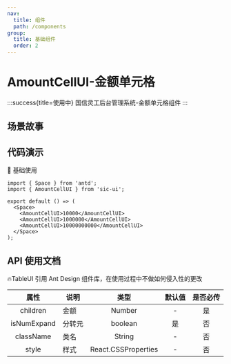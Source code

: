 ```yaml
---
nav:
  title: 组件
  path: /components
group:
  title: 基础组件
  order: 2
---
```


# AmountCellUI-金额单元格

:::success{title=使用中}
国信灵工后台管理系统-金额单元格组件
:::

## 场景故事

## 代码演示

💎 基础使用

```tsx
import { Space } from 'antd';
import { AmountCellUI } from 'sic-ui';

export default () => (
  <Space>
    <AmountCellUI>10000</AmountCellUI>
    <AmountCellUI>1000000</AmountCellUI>
    <AmountCellUI>10000000000</AmountCellUI>
  </Space>
);
```

## API 使用文档

🔥TableUI 引用 Ant Design 组件库，在使用过程中不做如何侵入性的更改

<font size=1>

|    属性     | 说明   |        类型         | 默认值 | 是否必传 |
| :---------: | ------ | :-----------------: | :----: | :------: |
|  children   | 金额   |       Number        |   -    |    是    |
| isNumExpand | 分转元 |       boolean       |   是   |    否    |
|  className  | 类名   |       String        |   -    |    否    |
|    style    | 样式   | React.CSSProperties |   -    |    否    |

</font>
